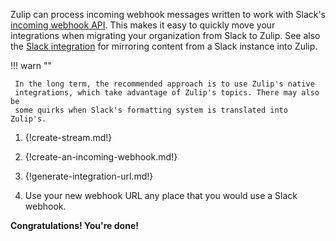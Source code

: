 Zulip can process incoming webhook messages written to work with Slack's
[incoming webhook API](https://api.slack.com/messaging/webhooks). This makes it
easy to quickly move your integrations when migrating your organization from
Slack to Zulip. See also the [Slack integration](/integrations/doc/slack) for
mirroring content from a Slack instance into Zulip.

!!! warn ""

     In the long term, the recommended approach is to use Zulip's native
     integrations, which take advantage of Zulip's topics. There may also be
     some quirks when Slack's formatting system is translated into Zulip's.

1. {!create-stream.md!}

1. {!create-an-incoming-webhook.md!}

1. {!generate-integration-url.md!}

1. Use your new webhook URL any place that you would use a Slack webhook.

**Congratulations! You're done!**
